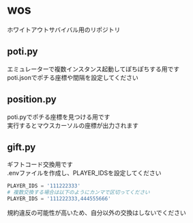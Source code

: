 # wos  
ホワイトアウトサバイバル用のリポジトリ  

## poti.py  
エミュレーターで複数インスタンス起動してぽちぽちする用です  
poti.jsonでポチる座標や間隔を設定してください  

## position.py  
poti.pyでポチる座標を見つける用です  
実行するとマウスカーソルの座標が出力されます  

## gift.py  
ギフトコード交換用です  
.envファイルを作成し、PLAYER_IDSを設定してください  
```python  
PLAYER_IDS = '111222333'  
# 複数交換する場合は以下のようにカンマで区切ってください  
PLAYER_IDS = '111222333,444555666'  
```  
規約違反の可能性が高いため、自分以外の交換はしないでください  
